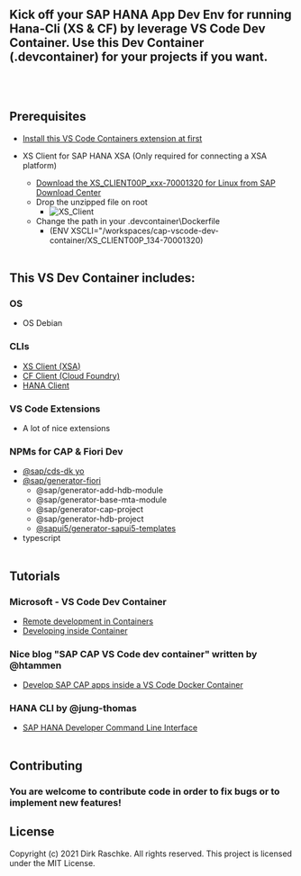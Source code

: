 ## Kick off your SAP HANA App Dev Env for running Hana-Cli (XS & CF) by leverage VS Code Dev Container. Use this Dev Container (.devcontainer) for your projects if you want.
<br/><br/>

## Prerequisites
- [Install this VS Code Containers extension at first](https://code.visualstudio.com/docs/remote/containers-tutorial#_install-the-extension)

- XS Client for SAP HANA XSA (Only required for connecting a XSA platform)
  - [Download the XS_CLIENT00P_xxx-70001320 for Linux from SAP Download Center](https://launchpad.support.sap.com/#/softwarecenter/template/products/related/_APP=00200682500000001943&_EVENT=DISPHIER&HEADER=Y&FUNCTIONBAR=N&EVENT=TREE&NE=NAVIGATE&ENR=73554900100900001301&V=MAINT/SAP%20HANA%20PLATFORM%20EDITION%202.0)
  - Drop the unzipped file on root
    - ![XS_Client](https://github.com/draschke/vscode-sap-hana-dev-environment-for-cf-and-xs/blob/main/images/xs-client.png)
  - Change the path in your .devcontainer\Dockerfile
    - (ENV XSCLI="/workspaces/cap-vscode-dev-container/XS_CLIENT00P_134-70001320)
  <br/><br/>


## This VS Dev Container includes:
### OS
  - OS Debian
### CLIs
  - [XS Client (XSA)](https://launchpad.support.sap.com/#/softwarecenter/template/products/related/_APP=00200682500000001943&_EVENT=DISPHIER&HEADER=Y&FUNCTIONBAR=N&EVENT=TREE&NE=NAVIGATE&ENR=73554900100900001301&V=MAINT/SAP%20HANA%20PLATFORM%20EDITION%202.0)
  - [CF Client (Cloud Foundry)](https://docs.cloudfoundry.org/cf-cli/install-go-cli.html#pkg-linux)
  - [HANA Client](https://www.npmjs.com/package/hana-cli)

### VS Code Extensions
  - A lot of nice extensions
  
### NPMs for CAP & Fiori Dev
  - [@sap/cds-dk yo](https://www.npmjs.com/package/@sap/cds-dk)
  - [@sap/generator-fiori](https://www.npmjs.com/package/@sap/generator-fiori)
    - @sap/generator-add-hdb-module
    - @sap/generator-base-mta-module
    - @sap/generator-cap-project
    - @sap/generator-hdb-project
    - [@sapui5/generator-sapui5-templates](https://www.npmjs.com/package/@sapui5/generator-sapui5-templates)
  - typescript 
<br/><br/>

## Tutorials
### Microsoft - VS Code Dev Container
- [Remote development in Containers](https://code.visualstudio.com/docs/remote/containers-tutorial)
- [Developing inside Container](https://code.visualstudio.com/docs/remote/containers)

### Nice blog "SAP CAP VS Code dev container" written by @htammen
- [Develop SAP CAP apps inside a VS Code Docker Container](https://blogs.sap.com/2020/02/20/develop-sap-cap-apps-inside-a-vs-code-docker-container/)

### HANA CLI by @jung-thomas
- [SAP HANA Developer Command Line Interface](https://github.com/SAP-samples/hana-developer-cli-tool-example)
<br/><br/>

## Contributing

### You are welcome to contribute code in order to fix bugs or to implement new features!

## License

Copyright (c) 2021 Dirk Raschke. All rights reserved. This project is licensed under the MIT License.